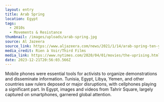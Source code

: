 ```yaml
---
layout: entry
title: Arab Spring
location: Egypt
tags:
  - 2010s
  - Movements & Resistance
thumbnail: /images/uploads/arab-spring.jpg
source: Al Jazeera
source_link: https://www.aljazeera.com/news/2021/1/14/arab-spring-ten-years-on
media_credit: Rien à Voir/Third Films
media_link: https://www.nytimes.com/2020/04/01/movies/the-uprising.html
date: 2023-12-21T20:56:03.566Z
---
```

Mobile phones were essential tools for activists to organize demonstrations and disseminate information. Tunisia, Egypt, Libya, Yemen, and other countries saw rulers deposed or major disruptions, with cellphones playing a significant part. In Egypt, images and videos from Tahrir Square, largely captured on smartphones, garnered global attention.